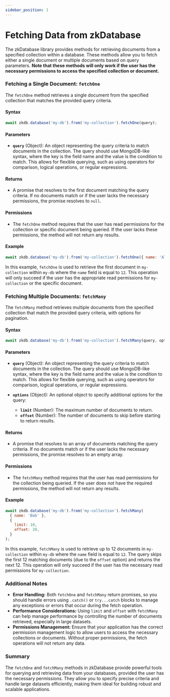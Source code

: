 ```yaml
---
sidebar_position: 1
---
```


# Fetching Data from zkDatabase

The zkDatabase library provides methods for retrieving documents from a specified collection within a database. These methods allow you to fetch either a single document or multiple documents based on query parameters. **Note that these methods will only work if the user has the necessary permissions to access the specified collection or document.**

### **Fetching a Single Document: `fetchOne`**

The `fetchOne` method retrieves a single document from the specified collection that matches the provided query criteria.

#### **Syntax**

```javascript
await zkdb.database('my-db').from('my-collection').fetchOne(query);
```

#### **Parameters**

- **`query`** (Object): An object representing the query criteria to match documents in the collection. The query should use MongoDB-like syntax, where the key is the field name and the value is the condition to match. This allows for flexible querying, such as using operators for comparison, logical operations, or regular expressions.

#### **Returns**

- A promise that resolves to the first document matching the query criteria. If no documents match or if the user lacks the necessary permissions, the promise resolves to `null`.

#### **Permissions**

- The `fetchOne` method requires that the user has read permissions for the collection or specific document being queried. If the user lacks these permissions, the method will not return any results.

#### **Example**

```javascript
await zkdb.database('my-db').from('my-collection').fetchOne({ name: 'Alice' });
```

In this example, `fetchOne` is used to retrieve the first document in `my-collection` within `my-db` where the `name` field is equal to `12`. This operation will only succeed if the user has the appropriate read permissions for `my-collection` or the specific document.

### **Fetching Multiple Documents: `fetchMany`**

The `fetchMany` method retrieves multiple documents from the specified collection that match the provided query criteria, with options for pagination.

#### **Syntax**

```javascript
await zkdb.database('my-db').from('my-collection').fetchMany(query, options);
```

#### **Parameters**

- **`query`** (Object): An object representing the query criteria to match documents in the collection. The query should use MongoDB-like syntax, where the key is the field name and the value is the condition to match. This allows for flexible querying, such as using operators for comparison, logical operations, or regular expressions.
  
- **`options`** (Object): An optional object to specify additional options for the query:
  - **`limit`** (Number): The maximum number of documents to return.
  - **`offset`** (Number): The number of documents to skip before starting to return results.

#### **Returns**

- A promise that resolves to an array of documents matching the query criteria. If no documents match or if the user lacks the necessary permissions, the promise resolves to an empty array.

#### **Permissions**

- The `fetchMany` method requires that the user has read permissions for the collection being queried. If the user does not have the required permissions, the method will not return any results.

#### **Example**

```javascript
await zkdb.database('my-db').from('my-collection').fetchMany(
  { name: 'Bob' },
  {
    limit: 10,
    offset: 20,
  }
);
```

In this example, `fetchMany` is used to retrieve up to 12 documents in `my-collection` within `my-db` where the `name` field is equal to `12`. The query skips the first 12 matching documents (due to the `offset` option) and returns the next 12. This operation will only succeed if the user has the necessary read permissions for `my-collection`.

### **Additional Notes**

- **Error Handling:** Both `fetchOne` and `fetchMany` return promises, so you should handle errors using `.catch()` or `try...catch` blocks to manage any exceptions or errors that occur during the fetch operation.
- **Performance Considerations:** Using `limit` and `offset` with `fetchMany` can help manage performance by controlling the number of documents retrieved, especially in large datasets.
- **Permissions Management:** Ensure that your application has the correct permission management logic to allow users to access the necessary collections or documents. Without proper permissions, the fetch operations will not return any data.

### **Summary**

The `fetchOne` and `fetchMany` methods in zkDatabase provide powerful tools for querying and retrieving data from your databases, provided the user has the necessary permissions. They allow you to specify precise criteria and handle large datasets efficiently, making them ideal for building robust and scalable applications.